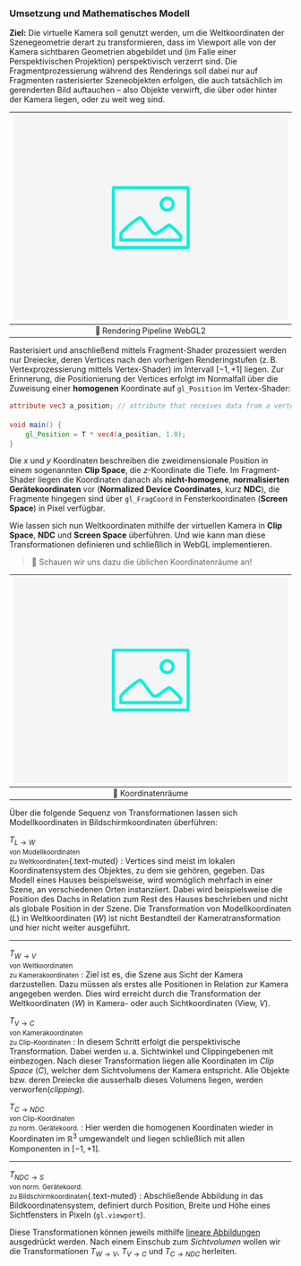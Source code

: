 
### Umsetzung und Mathematisches Modell

**Ziel:** Die virtuelle Kamera soll genutzt werden, um die Weltkoordinaten der Szenegeometrie derart zu transformieren, dass im Viewport alle von der Kamera sichtbaren Geometrien abgebildet und (im Falle einer Perspektivischen Projektion) perspektivisch verzerrt sind.
Die Fragmentprozessierung während des Renderings soll dabei nur auf Fragmenten rasterisierter Szeneobjekten erfolgen, die auch tatsächlich im gerenderten Bild auftauchen &ndash; also Objekte verwirft, die über oder hinter der Kamera liegen, oder zu weit weg sind.

| ![camera-model](../ph-secondary.png?as=webp) |
| :--------------: |
| :jigsaw: Rendering Pipeline WebGL2 |

Rasterisiert und anschließend mittels Fragment-Shader prozessiert werden nur Dreiecke, deren Vertices nach den vorherigen Renderingstufen (z.&thinsp;B. Vertexprozessierung mittels Vertex-Shader) im Intervall $[-1,+1]$ liegen. 
Zur Erinnerung, die Positionierung der Vertices erfolgt im Normalfall über die Zuweisung einer **homogenen** Koordinate auf `gl_Position` im Vertex-Shader:

``` glsl
attribute vec3 a_position; // attribute that receives data from a vertex buffer

void main() {
    gl_Position = T * vec4(a_position, 1.0);
}
```

Die $x$ und $y$ Koordinaten beschreiben die zweidimensionale Position in einem sogenannten **Clip Space**, die $z$-Koordinate die Tiefe.
Im Fragment-Shader liegen die Koordinaten danach als **nicht-homogene**, **normalisierten Gerätekoordinaten** vor (**Normalized Device Coordinates**, kurz **NDC**), die Fragmente hingegen sind über `gl_FragCoord` in Fensterkoordinaten (**Screen Space**)  in Pixel verfügbar.

Wie lassen sich nun Weltkoordinaten mithilfe der virtuellen Kamera in **Clip Space**, **NDC** und **Screen Space** überführen. Und wie kann man diese Transformationen definieren und schließlich in WebGL implementieren.


> :brain: Schauen wir uns dazu die üblichen Koordinatenräume an!

| ![camera-model](../ph-secondary.png?as=webp) |
| :--------------: |
| :jigsaw: Koordinatenräume |

Über die folgende Sequenz von Transformationen lassen sich Modellkoordinaten in Bildschirmkoordinaten überführen:


$T_{L\rightarrow{}W}$<br><small>von Modellkoordinaten<br>zu Weltkoordinaten</small>{.text-muted}
: Vertices sind meist im lokalen Koordinatensystem des Objektes, zu dem sie gehören, gegeben. Das Modell eines Hauses beispielsweise, wird womöglich mehrfach in einer Szene, an verschiedenen Orten instanziiert. Dabei wird beispielsweise die Position des Dachs in Relation zum Rest des Hauses beschrieben und nicht als globale Position in der Szene.  Die Transformation von Modellkoordinaten ($L$) in Weltkoordinaten ($W$) ist nicht Bestandteil der Kameratransformation und hier nicht weiter ausgeführt.

---

$T_{W\rightarrow{}V}$<br><small>von Weltkoordinaten<br>zu Kamerakoordinaten</small>
: Ziel ist es, die Szene aus Sicht der Kamera darzustellen. Dazu müssen als erstes alle Positionen in Relation zur Kamera angegeben werden. Dies wird erreicht durch die Transformation der Weltkoordinaten ($W$) in Kamera- oder auch Sichtkoordinaten (View, $V$).

$T_{V\rightarrow{}C}$<br><small>von Kamerakoordinaten<br>zu Clip-Koordinaten</small>
: In diesem Schritt erfolgt die perspektivische Transformation. Dabei werden u.&thinsp;a. Sichtwinkel und Clippingebenen mit einbezogen. Nach dieser Transformation liegen alle Koordinaten im *Clip Space* ($C$), welcher dem Sichtvolumens der Kamera entspricht. Alle Objekte bzw. deren Dreiecke die ausserhalb dieses Volumens liegen, werden verworfen(*clipping*). 


$T_{C\rightarrow{}\textit{NDC}}$<br><small>von Clip-Koordinaten<br>zu norm. Gerätekoord.</small>
: Hier werden die homogenen Koordinaten wieder in Koordinaten im $\mathbb{R}^3$ umgewandelt und liegen schließlich mit allen Komponenten in $[-1,+1]$.

---

$T_{\textit{NDC}\rightarrow{}S}$<br><small>von norm. Gerätekoord.<br>zu Bildschirmkoordinaten</small>{.text-muted}
: Abschließende Abbildung in das Bildkoordinatensystem, definiert durch Position, Breite und Höhe eines Sichtfensters in Pixeln (`gl.viewport`).

Diese Transformationen können jeweils mithilfe [lineare Abbildungen](https://www.youtube.com/watch?v=YDDQE45PZLs) ausgedrückt werden.
Nach einem Einschub zum *Sichtvolumen* wollen wir die Transformationen $T_{W\rightarrow{}V}$, $T_{V\rightarrow{}C}$ und $T_{C\rightarrow{}\textit{NDC}}$ herleiten.
